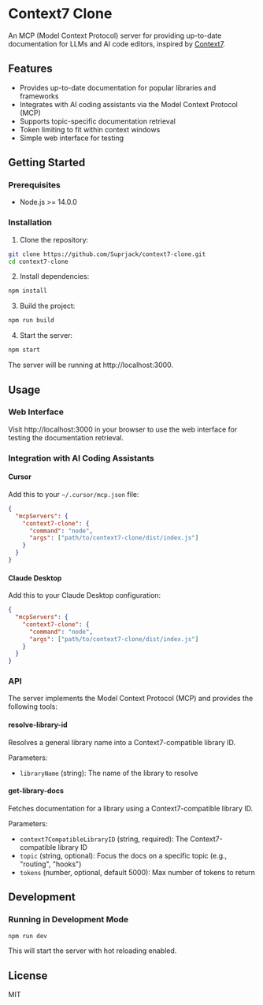 # Context7 Clone

An MCP (Model Context Protocol) server for providing up-to-date documentation for LLMs and AI code editors, inspired by [Context7](https://github.com/upstash/context7).

## Features

- Provides up-to-date documentation for popular libraries and frameworks
- Integrates with AI coding assistants via the Model Context Protocol (MCP)
- Supports topic-specific documentation retrieval
- Token limiting to fit within context windows
- Simple web interface for testing

## Getting Started

### Prerequisites

- Node.js >= 14.0.0

### Installation

1. Clone the repository:
```bash
git clone https://github.com/Suprjack/context7-clone.git
cd context7-clone
```

2. Install dependencies:
```bash
npm install
```

3. Build the project:
```bash
npm run build
```

4. Start the server:
```bash
npm start
```

The server will be running at http://localhost:3000.

## Usage

### Web Interface

Visit http://localhost:3000 in your browser to use the web interface for testing the documentation retrieval.

### Integration with AI Coding Assistants

#### Cursor

Add this to your `~/.cursor/mcp.json` file:

```json
{
  "mcpServers": {
    "context7-clone": {
      "command": "node",
      "args": ["path/to/context7-clone/dist/index.js"]
    }
  }
}
```

#### Claude Desktop

Add this to your Claude Desktop configuration:

```json
{
  "mcpServers": {
    "context7-clone": {
      "command": "node",
      "args": ["path/to/context7-clone/dist/index.js"]
    }
  }
}
```

### API

The server implements the Model Context Protocol (MCP) and provides the following tools:

#### resolve-library-id

Resolves a general library name into a Context7-compatible library ID.

Parameters:
- `libraryName` (string): The name of the library to resolve

#### get-library-docs

Fetches documentation for a library using a Context7-compatible library ID.

Parameters:
- `context7CompatibleLibraryID` (string, required): The Context7-compatible library ID
- `topic` (string, optional): Focus the docs on a specific topic (e.g., "routing", "hooks")
- `tokens` (number, optional, default 5000): Max number of tokens to return

## Development

### Running in Development Mode

```bash
npm run dev
```

This will start the server with hot reloading enabled.

## License

MIT
